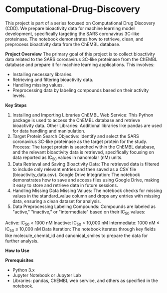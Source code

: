 # Computational-Drug-Discovery

This project is part of a series focused on Computational Drug Discovery (CDD). We prepare bioactivity data for machine learning model development, specifically targeting the SARS coronavirus 3C-like proteinase. The notebook demonstrates how to retrieve, clean, and preprocess bioactivity data from the ChEMBL database.

**Project Overview**
The primary goal of this project is to collect bioactivity data related to the SARS coronavirus 3C-like proteinase from the ChEMBL database and prepare it for machine learning applications. This involves:

- Installing necessary libraries.
- Retrieving and filtering bioactivity data.
- Handling missing values.
- Preprocessing data by labeling compounds based on their activity levels.
  
**Key Steps**

1. Installing and Importing Libraries
ChEMBL Web Service: This Python package is used to access the ChEMBL database and retrieve bioactivity data.
Other Libraries: Additional libraries like pandas are used for data handling and manipulation.
2. Target Protein Search
Objective: Identify and select the SARS coronavirus 3C-like proteinase as the target protein for the study.
Process: The target protein is searched within the ChEMBL database, and the relevant bioactivity data is retrieved, specifically focusing on data reported as IC$_{50}$ values in nanomolar (nM) units.
3. Data Retrieval and Saving
Bioactivity Data: The retrieved data is filtered to include only relevant entries and then saved as a CSV file (bioactivity_data.csv).
Google Drive Integration: The notebook demonstrates how to save and access files using Google Drive, making it easy to store and retrieve data in future sessions.
4. Handling Missing Data
Missing Values: The notebook checks for missing values in the standard_value column and drops any entries with missing data, ensuring a clean dataset for analysis.
5. Data Preprocessing
Labeling Compounds: Compounds are labeled as "active," "inactive," or "intermediate" based on their IC$_{50}$ values:

Active: IC$_{50}$ < 1000 nM
Inactive: IC$_{50}$ > 10,000 nM
Intermediate: 1000 nM ≤ IC$_{50}$ ≤ 10,000 nM
Data Iteration: The notebook iterates through key fields like molecule_chembl_id and canonical_smiles to prepare the data for further analysis.

**How to Use**

**Prerequisites**
- Python 3.x
- Jupyter Notebook or Jupyter Lab
- Libraries: pandas, ChEMBL web service, and others as specified in the notebook.
